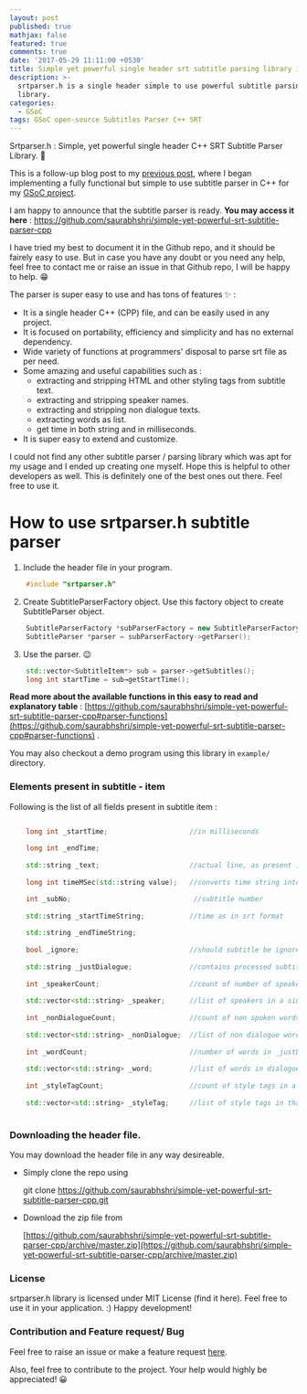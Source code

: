 ```yaml
---
layout: post
published: true
mathjax: false
featured: true
comments: true
date: '2017-05-29 11:11:00 +0530'
title: Simple yet powerful single header srt subtitle parsing library in cpp
description: >-
  srtparser.h is a single header simple to use powerful subtitle parsing  C++
  library.
categories:
  - GSoC
tags: GSoC open-source Subtitles Parser C++ SRT
---
```

Srtparser.h : Simple, yet powerful single header C++ SRT Subtitle Parser Library. 💖

This is a follow-up blog post to my [previous post](https://saurabhshri.github.io/2017/05/gsoc/creating-a-full-blown-srt-subtitle-parser), where I began implementing a fully functional but simple to use subtitle parser in C++ for my [GSoC project](https://saurabhshri.github.io/2017/05/gsoc/accepted-in-google-summer-of-code-2017).

I am happy to announce that the subtitle parser is ready. **You may access it here** : https://github.com/saurabhshri/simple-yet-powerful-srt-subtitle-parser-cpp

I have tried my best to document it in the Github repo, and it should be fairely easy to use. But in case you have any doubt or you need any help, feel free to contact me or raise an issue in that Github repo, I will be happy to help. 😁

The parser is super easy to use and has tons of features ✨ : 

- It is a single header C++ (CPP) file, and can be easily used in any project.
- It is focused on portability, efficiency and simplicity and has no external dependency.
- Wide variety of functions at programmers' disposal to parse srt file as per need.
- Some amazing and useful capabilities such as :
	- extracting and stripping HTML and other styling tags from subtitle text.
    - extracting and stripping speaker names.
    - extracting and stripping non dialogue texts.
    - extracting words as list.
    - get time in both string and in milliseconds.
- It is super easy to extend and customize.

I could not find any other subtitle parser / parsing library which was apt for my usage and I ended up creating one myself. Hope this is helpful to other developers as well. This is definitely one of the best ones out there. Feel free to use it.

# How to use srtparser.h subtitle parser

1. Include the header file in your program.

```cpp
	#include "srtparser.h"
```
2. Create SubtitleParserFactory object. Use this factory object to create SubtitleParser object.

```cpp
    SubtitleParserFactory *subParserFactory = new SubtitleParserFactory("inputFile.srt");
    SubtitleParser *parser = subParserFactory->getParser();
```
3. Use the parser. 😉

```cpp
    std::vector<SubtitleItem*> sub = parser->getSubtitles();
    long int startTime = sub→getStartTime();
```


**Read more about the available functions in this easy to read and explanatory table** : [https://github.com/saurabhshri/simple-yet-powerful-srt-subtitle-parser-cpp#parser-functions](https://github.com/saurabhshri/simple-yet-powerful-srt-subtitle-parser-cpp#parser-functions) .

You may also checkout a demo program using this library in `example/` directory.

### Elements present in subtitle - item

Following is the list of all fields present in subtitle item :
```cpp

	long int _startTime;                    //in milliseconds
    
    long int _endTime;
    
    std::string _text;                      //actual line, as present in subtitle file
    
    long int timeMSec(std::string value);   //converts time string into ms

    int _subNo;                              //subtitle number
    
    std::string _startTimeString;           //time as in srt format
    
    std::string _endTimeString;
    
    bool _ignore;                           //should subtitle be ignore; used when the subtitle is empty after processing
    
    std::string _justDialogue;              //contains processed subtitle - stripped style, non dialogue text removal etc.
    
    int _speakerCount;                      //count of number of speakers
    
    std::vector<std::string> _speaker;      //list of speakers in a single subtitle
    
    int _nonDialogueCount;                  //count of non spoken words in a subtitle
    
    std::vector<std::string> _nonDialogue;  //list of non dialogue words, e.g. (applause)
    
    int _wordCount;                         //number of words in _justDialogue
    
    std::vector<std::string> _word;         //list of words in dialogue
    
    int _styleTagCount;                     //count of style tags in a single subtitle
    
    std::vector<std::string> _styleTag;     //list of style tags in that subtitle
    
```    

### Downloading the header file.

You may download the header file in any way desireable. 

- Simply clone the repo using 

	git clone https://github.com/saurabhshri/simple-yet-powerful-srt-subtitle-parser-cpp.git

- Download the zip file from 

	[https://github.com/saurabhshri/simple-yet-powerful-srt-subtitle-parser-cpp/archive/master.zip](https://github.com/saurabhshri/simple-yet-powerful-srt-subtitle-parser-cpp/archive/master.zip)

### License

srtparser.h library is licensed under MIT License (find it here). Feel free to use it in your  application. :) Happy development!

### Contribution and Feature request/ Bug

Feel free to raise an issue or make a feature request [here](https://github.com/saurabhshri/simple-yet-powerful-srt-subtitle-parser-cpp/issues).

Also, feel free to contribute to the project. Your help would highly be appreciated! 😀
